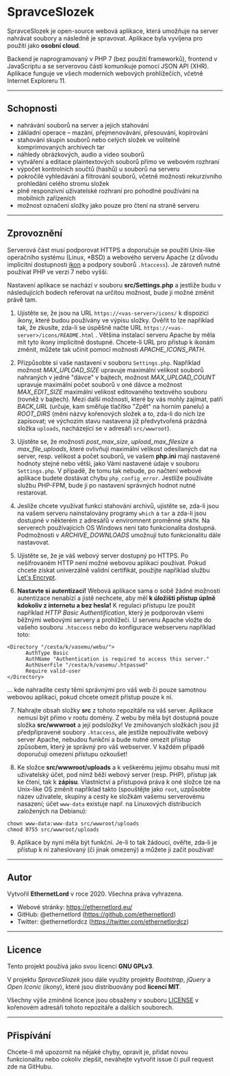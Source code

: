 # SpravceSlozek

SpravceSlozek je open-source webová aplikace, která umožňuje na server nahrávat soubory a následně je spravovat. Aplikace byla vyvíjena pro použití jako **osobní cloud**.

Backend je naprogramovaný v PHP 7 (bez použití frameworků), frontend v JavaScriptu a se serverovou částí komunikuje pomocí JSON API (XHR). Aplikace funguje ve všech moderních webových prohlížečích, včetně Internet Exploreru 11.


---


## Schopnosti
* nahrávání souborů na server a jejich stahování
* základní operace – mazání, přejmenovávání, přesouvání, kopírování
* stahování skupin souborů nebo celých složek ve volitelně komprimovaných archivech tar
* náhledy obrázkových, audio a video souborů
* vytváření a editace plaintextových souborů přímo ve webovém rozhraní
* výpočet kontrolních součtů (hashů) u souborů na serveru
* pokročilé vyhledávání a filtrování souborů, včetně možnosti rekurzivního prohledání celého stromu složek
* plně responzivní uživatelské rozhraní pro pohodlné používání na mobilních zařízeních
* možnost označení složky jako pouze pro čtení na straně serveru


---


## Zprovoznění
Serverová část musí podporovat HTTPS a doporučuje se použití Unix-like operačního systému (Linux, \*BSD) a webového serveru Apache (z důvodu implicitní dostupnosti [ikon](https://www.apache.org/icons/) a podpory souborů ``.htaccess``). Je zároveň nutné používat PHP ve verzi 7 nebo vyšší.

Nastavení aplikace se nachází v souboru **src/Settings.php** a jestliže budu v následujících bodech referovat na určitou možnost, bude ji možné změnit právě tam.

1. Ujistěte se, že jsou na URL ``https://<vas-server>/icons/`` k dispozici ikony, které budou používány ve výpisu složky. Ověřit to lze například tak, že zkusíte, zda-li se úspěšně načte URL ``https://<vas-server>/icons/README.html`` . Většina instalací serveru Apache by měla mít tyto ikony implicitně dostupné. Chcete-li URL pro přístup k ikonám změnit, můžete tak učinit pomocí možnosti *APACHE_ICONS_PATH*.

2. Přizpůsobte si vaše nastavení v souboru ``Settings.php``. Například možnost *MAX_UPLOAD_SIZE* upravuje maximální velikost souborů nahraných v jedné "dávce" v bajtech, možnost *MAX_UPLOAD_COUNT* upravuje maximální počet souborů v oné dávce a možnost *MAX_EDIT_SIZE* maximální velikost editovaného textového souboru (rovněž v bajtech). Mezi další možnosti, které by vás mohly zajímat, patří *BACK_URL* (určuje, kam směřuje tlačítko "Zpět" na horním panelu) a *ROOT_DIRS* (mění názvy kořenových složek a to, zda-li do nich lze zapisovat; ve výchozím stavu nastavena již předvytvořená prázdná složka ``uploads``, nacházející se v adresáři ``src/wwwroot``).

3. Ujistěte se, že možnosti *post_max_size*, *upload_max_filesize* a *max_file_uploads*, které ovlivňují maximální velikost odesílaných dat na server, resp. velikost a počet souborů, ve vašem **php.ini** mají nastavené hodnoty stejné nebo větší, jako Vámi nastavené údaje v souboru ``Settings.php``. V případě, že tomu tak nebude, po načtení webové aplikace budete dostávat chybu ``php_config_error``. Jestliže používáte službu PHP-FPM, bude ji po nastavení správných hodnot nutné restarovat.

4. Jesliže chcete využívat funkci stahování archivů, ujistěte se, zda-li jsou na vašem serveru nainstalovány programy ``which`` a ``tar`` a zda-li jsou dostupné v některém z adresářů v enviromnent proměnné ``$PATH``. Na serverech používajících OS Windows není tato funkcionalita dostupná. Podmožnosti v *ARCHIVE_DOWNLOADS* umožnují tuto funkcionalitu dále nastavovat.

5. Ujistěte se, že je váš webový server dostupný po HTTPS. Po nešifrovaném HTTP není možné webovou aplikaci používat. Pokud chcete získat univerzálně validní certifikát, použijte například službu [Let's Encrypt](https://letsencrypt.org/).

6. **Nastavte si autentizaci!** Webová aplikace sama o sobě žádné možnosti autentizace nenabízí a jistě nechcete, aby měl **k úložišti přístup úplně kdokoliv z internetu a bez hesla!** K regulaci přístupu lze použít například *HTTP Basic Authentification*, který je podporován všemi běžnými webovými servery a prohlížeči. U serveru Apache vložte do vašeho souboru ``.htaccess`` nebo do konfigurace webserveru například toto:
```
<Directory "/cesta/k/vasemu/webu/">
      AuthType Basic
      AuthName "Authentication is required to access this server."
      AuthUserFile "/cesta/k/vasemu/.htpasswd"
      Require valid-user
</Directory>
```
... kde nahradíte cesty těmi správnými pro váš web či pouze samotnou webovou aplikaci, pokud chcete omezit přístup pouze k ní.

7. Nahrajte obsah složky **src** z tohoto repozitáře na váš server. Aplikace nemusí být přímo v rootu domény. Z webu by měla být dostupná pouze složka **src/wwwroot** a její podsložky! Ve zmiňovaných složkách jsou již předpřipravené soubory ``.htaccess``, ale jestliže nepoužíváte webový server Apache, nebudou funkční a bude nutné omezit přístup způsobem, který je správný pro váš webserver. V každém případě doporučuji omezení přístupu ozkoušet!

8. Ke složce **src/wwwroot/uploads** a k veškerému jejímu obsahu musí mít uživatelský účet, pod nímž běží webový server (resp. PHP), přístup jak ke čtení, tak k **zápisu**. Vlastnictví a přístupová práva k oné složce lze na Unix-like OS změnit například takto (spouštějte jako ``root``, uzpůsobte název uživatele, skupiny a cesty ke složkám vašemu serverovému nasazení; účet ``www-data`` existuje např. na Linuxových distribucích založených na Debianu):
```
chown www-data:www-data src/wwwroot/uploads
chmod 0755 src/wwwroot/uploads
```

9. Aplikace by nyní měla být funkční. Je-li to tak žádoucí, ověřte, zda-li je přístup k ní zaheslovaný (či jinak omezený) a můžete ji začít používat!


---


## Autor
Vytvořil **EthernetLord** v roce 2020. Všechna práva vyhrazena.
* Webové stránky: https://ethernetlord.eu/
* GitHub: @ethernetlord (https://github.com/ethernetlord)
* Twitter: @ethernetlordcz (https://twitter.com/ethernetlordcz)


---


## Licence
Tento projekt používá jako svou licenci **GNU GPLv3**.

V projektu *SpravceSlozek* jsou dále využity projekty *Bootstrap*, *jQuery* a *Open Iconic* (ikony), které jsou distribuovány pod **licencí MIT**.

Všechny výše zmíněné licence jsou obsaženy v souboru [LICENSE](LICENSE) v kořenovém adresáři tohoto repozitáře a dalších souborech.


---


## Přispívání
Chcete-li mě upozornit na nějaké chyby, opravit je, přidat novou funkcionalitu nebo cokoliv zlepšit, neváhejte vytvořit issue či pull request zde na GitHubu.

